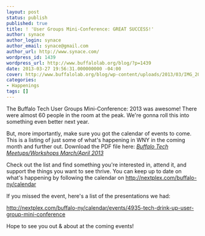 ```yaml
---
layout: post
status: publish
published: true
title: ! 'User Groups Mini-Conference: GREAT SUCCESS!'
author: synace
author_login: synace
author_email: synace@gmail.com
author_url: http://www.synace.com/
wordpress_id: 1439
wordpress_url: http://www.buffalolab.org/blog/?p=1439
date: 2013-03-27 19:56:31.000000000 -04:00
cover: http://www.buffalolab.org/blog/wp-content/uploads/2013/03/IMG_20130327_171352.jpg
categories:
- Happenings
tags: []
---
```


The Buffalo Tech User Groups Mini-Conference: 2013 was awesome! There were almost 60 people in the room at the peak. We're gonna roll this into something even better next year.

But, more importantly, make sure you got the calendar of events to come. This is a listing of just some of what's happening in WNY in the coming month and further out. Download the PDF file here: *<a href="http://www.buffalolab.org/blog/wp-content/uploads/2013/03/BuffaloTechMeetupsAndMore-March2013.pdf">Buffalo Tech Meetups/Workshops March/April 2013</a>*

Check out the list and find something you're interested in, attend it, and support the things you want to see thrive. You can keep up to date on what's happening by following the calendar on <a href="http://nextplex.com/buffalo-ny/calendar">http://nextplex.com/buffalo-ny/calendar</a>

If you missed the event, here's a list of the presentations we had:

<a href="http://nextplex.com/buffalo-ny/calendar/events/4935-tech-drink-up-user-group-mini-conference">http://nextplex.com/buffalo-ny/calendar/events/4935-tech-drink-up-user-group-mini-conference</a>

Hope to see you out &amp; about at the coming events!
